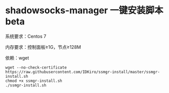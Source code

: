 # shadowsocks-manager 一键安装脚本 beta

系统要求：Centos 7

内存要求：控制面板≥1G，节点≥128M

依赖：wget

``` 
wget --no-check-certificate https://raw.githubusercontent.com/IDKiro/ssmgr-install/master/ssmgr-install.sh
chmod +x ssmgr-install.sh
./ssmgr-install.sh
```


